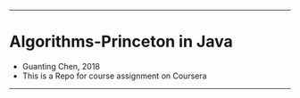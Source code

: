 ---------------------------------------------------
# Algorithms-Princeton in Java
* Guanting Chen, 2018
* This is a Repo for course assignment on Coursera

---------------------------------------------------
